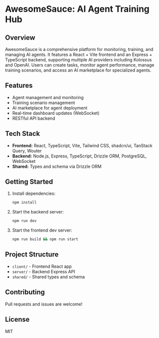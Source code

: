 # AwesomeSauce: AI Agent Training Hub

## Overview

AwesomeSauce is a comprehensive platform for monitoring, training, and managing AI agents. It features a React + Vite frontend and an Express + TypeScript backend, supporting multiple AI providers including Kolossus and OpenAI. Users can create tasks, monitor agent performance, manage training scenarios, and access an AI marketplace for specialized agents.

## Features
- Agent management and monitoring
- Training scenario management
- AI marketplace for agent deployment
- Real-time dashboard updates (WebSocket)
- RESTful API backend

## Tech Stack
- **Frontend:** React, TypeScript, Vite, Tailwind CSS, shadcn/ui, TanStack Query, Wouter
- **Backend:** Node.js, Express, TypeScript, Drizzle ORM, PostgreSQL, WebSocket
- **Shared:** Types and schema via Drizzle ORM

## Getting Started

1. Install dependencies:
   ```bash
   npm install
   ```
2. Start the backend server:
   ```bash
   npm run dev
   ```
3. Start the frontend dev server:
   ```bash
   npm run build && npm run start
   ```

## Project Structure
- `client/` - Frontend React app
- `server/` - Backend Express API
- `shared/` - Shared types and schema

## Contributing
Pull requests and issues are welcome!

## License
MIT
